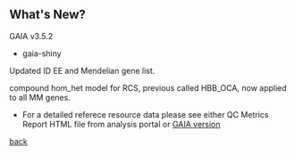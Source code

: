 ## What's New?

GAIA v3.5.2

* gaia-shiny

Updated ID EE and Mendelian gene list.

compound hom_het model for RCS, previous called HBB_OCA, now applied to all MM genes.

* For a detailed referece resource data please see either QC Metrics Report HTML file from analysis portal or [GAIA version](./another-page_3.5.1_GAIA_version.html)

[back](./)
